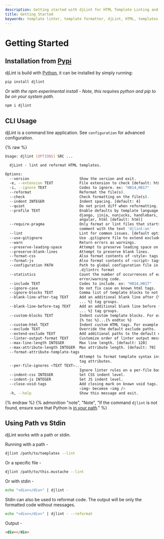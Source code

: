 ```yaml
---
description: Getting started with djLint for HTML Template Linting and Formatting. Take advantage of the easy cli interface and many formatter options.
title: Getting Started
keywords: template linter, template formatter, djLint, HTML, templates, formatter, linter, usage
---
```


# Getting Started

## Installation from [Pypi](https://pypi.org/project/djlint/)

djLint is build with [Python](https://python.org), it can be installed by simply running:

```bash
pip install djlint
```

_Or with the npm experimental install - Note, this requires python and pip to be on your system path._

```bash
npm i djlint
```

## CLI Usage

djLint is a command line application. See `configuration` for advanced configuration.

{% raw %}

```bash
Usage: djlint [OPTIONS] SRC ...

  djLint · lint and reformat HTML templates.

Options:
  --version                       Show the version and exit.
  -e, --extension TEXT            File extension to check [default: html]
  -i, --ignore TEXT               Codes to ignore. ex: "H014,H017"
  --reformat                      Reformat the file(s).
  --check                         Check formatting on the file(s).
  --indent INTEGER                Indent spacing. [default: 4]
  --quiet                         Do not print diff when reformatting.
  --profile TEXT                  Enable defaults by template language. ops:
                                  django, jinja, nunjucks, handlebars, golang,
                                  angular, html [default: html]
  --require-pragma                Only format or lint files that starts with a
                                  comment with the text 'djlint:on'
  --lint                          Lint for common issues. [default option]
  --use-gitignore                 Use .gitignore file to extend excludes.
  --warn                          Return errors as warnings.
  --preserve-leading-space        Attempt to preserve leading space on text.
  --preserve-blank-lines          Attempt to preserve blank lines.
  --format-css                    Also format contents of <style> tags.
  --format-js                     Also format contents of <script> tags.
  --configuration PATH            Path to global configuration file in
                                  .djlintrc format
  --statistics                    Count the number of occurrences of each
                                  error/warning code.
  --include TEXT                  Codes to include. ex: "H014,H017"
  --ignore-case                   Do not fix case on known html tags.
  --ignore-blocks TEXT            Comma list of template blocks to not indent.
  --blank-line-after-tag TEXT     Add an additional blank line after {% <tag>
                                  ... %} tag groups.
  --blank-line-before-tag TEXT    Add an additional blank line before {% <tag>
                                  ... %} tag groups.
  --custom-blocks TEXT            Indent custom template blocks. For example
                                  {% toc %}...{% endtoc %}
  --custom-html TEXT              Indent custom HTML tags. For example <mjml>
  --exclude TEXT                  Override the default exclude paths.
  --extend-exclude TEXT           Add additional paths to the default exclude.
  --linter-output-format TEXT     Customize order of linter output message.
  --max-line-length INTEGER       Max line length. [default: 120]
  --max-attribute-length INTEGER  Max attribute length. [default: 70]
  --format-attribute-template-tags
                                  Attempt to format template syntax inside of
                                  tag attributes.
  --per-file-ignores <TEXT TEXT>...
                                  Ignore linter rules on a per-file basis.
  --indent-css INTEGER            Set CSS indent level.
  --indent-js INTEGER             Set JS indent level.
  --close-void-tags               Add closing mark on known void tags. Ex:
                                  <img> becomse <img />
  -h, --help                      Show this message and exit.
```

{% endraw %}
{% admonition
   "note",
   "Note",
   "If the command `djlint` is not found, ensure sure that Python is [in your path](https://www.geeksforgeeks.org/how-to-add-python-to-windows-path/)."
%}

## Using Path vs Stdin

djLint works with a path or stdin.

Running with a path -

```bash
djlint /path/to/templates --lint
```

Or a specific file -

```bash
djlint /path/to/this.mustache --lint
```

Or with stdin -

```bash
echo "<div></div>" | djlint -
```

Stdin can also be used to reformat code. The output will be only the formatted code without messages.

```bash
echo "<div></div>" | djlint - --reformat
```

Output -

```html
<div></div>
```
